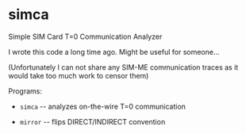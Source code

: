 # simca
Simple SIM Card T=0 Communication Analyzer

I wrote this code a long time ago. Might be useful for someone...

(Unfortunately I can not share any SIM-ME communication traces as it would take too much work to censor them)

Programs:

 - `simca` -- analyzes on-the-wire T=0 communication

 - `mirror` -- flips DIRECT/INDIRECT convention

